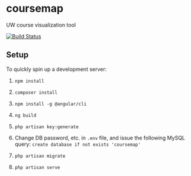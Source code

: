 # coursemap

UW course visualization tool

[![Build Status](https://travis-ci.org/kennethsinder/coursemap.svg?branch=master)](https://travis-ci.org/kennethsinder/coursemap)

## Setup

To quickly spin up a development server:

1. `npm install`

2. `composer install`

3. `npm install -g @angular/cli`

4. `ng build`

5. `php artisan key:generate`

6. Change DB password, etc. in `.env` file, and issue the following MySQL query: `create database if not exists 'coursemap'`

7. `php artisan migrate`

8. `php artisan serve`
